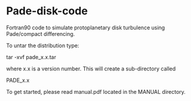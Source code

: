 # Pade-disk-code
Fortran90 code to simulate protoplanetary disk turbulence using Pade/compact differencing.

To untar the distribution type:

tar -xvf pade_x.x.tar

where x.x is a version number.  This will create a sub-directory called

PADE_x.x

To get started, please read manual.pdf located in the MANUAL directory.
